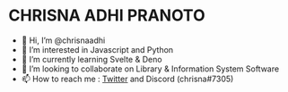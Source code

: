 # CHRISNA ADHI PRANOTO

- 👋 Hi, I’m @chrisnaadhi
- 👀 I’m interested in Javascript and Python
- 🌱 I’m currently learning Svelte & Deno
- 💞️ I’m looking to collaborate on Library & Information System Software
- 📫 How to reach me : [Twitter](https://twitter.com/chrisnaadhip) and Discord (chrisna#7305)

<!---
chrisnaadhi/chrisnaadhi is a ✨ special ✨ repository because its `README.md` (this file) appears on your GitHub profile.
You can click the Preview link to take a look at your changes.
--->
